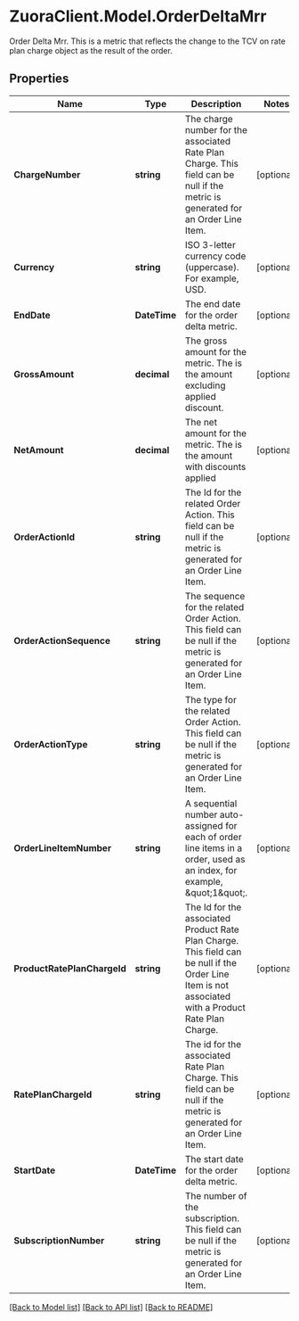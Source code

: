 # ZuoraClient.Model.OrderDeltaMrr
Order Delta Mrr. This is a metric that reflects the change to the TCV on rate plan charge object as the result of the order. 

## Properties

Name | Type | Description | Notes
------------ | ------------- | ------------- | -------------
**ChargeNumber** | **string** | The charge number for the associated Rate Plan Charge. This field can be null if the metric is generated for an Order Line Item.  | [optional] 
**Currency** | **string** | ISO 3-letter currency code (uppercase). For example, USD.  | [optional] 
**EndDate** | **DateTime** | The end date for the order delta metric.  | [optional] 
**GrossAmount** | **decimal** | The gross amount for the metric. The is the amount excluding applied discount.  | [optional] 
**NetAmount** | **decimal** | The net amount for the metric. The is the amount with discounts applied  | [optional] 
**OrderActionId** | **string** | The Id for the related Order Action. This field can be null if the metric is generated for an Order Line Item.  | [optional] 
**OrderActionSequence** | **string** | The sequence for the related Order Action. This field can be null if the metric is generated for an Order Line Item.  | [optional] 
**OrderActionType** | **string** | The type for the related Order Action. This field can be null if the metric is generated for an Order Line Item.  | [optional] 
**OrderLineItemNumber** | **string** | A sequential number auto-assigned for each of order line items in a order, used as an index, for example, \&quot;1\&quot;.  | [optional] 
**ProductRatePlanChargeId** | **string** | The Id for the associated Product Rate Plan Charge. This field can be null if the Order Line Item is not associated with a Product Rate Plan Charge.  | [optional] 
**RatePlanChargeId** | **string** | The id for the associated Rate Plan Charge. This field can be null if the metric is generated for an Order Line Item.  | [optional] 
**StartDate** | **DateTime** | The start date for the order delta metric.  | [optional] 
**SubscriptionNumber** | **string** | The number of the subscription. This field can be null if the metric is generated for an Order Line Item.  | [optional] 

[[Back to Model list]](../README.md#documentation-for-models) [[Back to API list]](../README.md#documentation-for-api-endpoints) [[Back to README]](../README.md)

